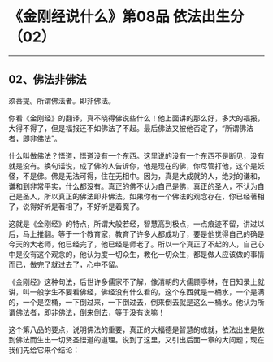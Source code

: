 # 《金刚经说什么》第08品 依法出生分（02）

------

## 02、佛法非佛法

须菩提。所谓佛法者。即非佛法。

你看《金刚经》的翻译，真不晓得佛说些什么！他上面讲的那么好，多大的福报，大得不得了，但是福报还不如佛法了不起。最后佛法又被他否定了，“所谓佛法者，即非佛法”。

什么叫做佛法？悟道，悟道没有一个东西。这里说的没有一个东西不是断见，没有就是没有。换句话说，成了佛的人告诉你，他是现在的佛，你尽管打他，这个是妖怪，不是佛。佛是无法可得，住在无相中。因为，真是大成就的人，绝对的谦和，谦和到非常平实，什么都没有。真正的佛不认为自己是佛，真正的圣人，不认为自己是圣人，所以真正的佛法即非佛法。如果你有一个佛法的观念存在，你已经著相了，说得好听是著相了，不好听是着魔了。

这就是《金刚经》的特点，所谓大般若经，智慧高到极点，一点痕迹不留，讲过以后，马上推翻。等于一个教育家，教育了许多人都成功了，要是他觉得自己的确是今天的大老师，他已经完了，他已经是师老了。所以一个真正了不起的人，自己心中是没有这个观念的，他认为度一切众生，教化一切众生，都是做人应该做的事情而已，做完了就过去了，心中不留。

《金刚经》这种句法，后世许多儒家不了解，像清朝的大儒顾亭林，在日知录上就讲，叫一般学生不要看佛经，佛经没有什么看的，这个东西就是一桶水，一个是满的，一个是空桶，一下倒过来，一下倒过去，倒来倒去就是这么一桶水。他认为所谓佛法者，即非佛法，倒来倒去，等于没有说嘛！

这个第八品的要点，说明佛法的重要，真正的大福德是智慧的成就，依法出生是依到佛法而生出一切贤圣悟道的道理。说到了这里，又引出后面一章的大问题；现在我们先给它来个结论：

